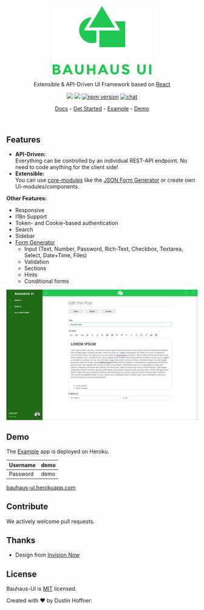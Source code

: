 <p align="center"><img src="https://raw.githubusercontent.com/dustin-H/bauhaus-ui/master/docs/img/Logo.png" width=260></p>
<p align="center">Extensible & API-Driven UI Framework based on <a href="https://github.com/facebook/react">React</a></p>
<p align="center"><a href="https://travis-ci.org/dustin-H/bauhaus-ui"><img src="https://travis-ci.org/dustin-H/bauhaus-ui.svg"/></a> <a href="https://codeclimate.com/github/dustin-H/bauhaus-ui"><img src="https://codeclimate.com/github/dustin-H/bauhaus-ui/badges/gpa.svg" /></a> <a href="https://www.npmjs.com/package/bauhaus-ui"><img src="https://badge.fury.io/js/bauhaus-ui.svg" alt="npm version" height="18"></a> <a href="https://gitter.im/dustin-H/bauhaus-ui?utm_source=badge&utm_medium=badge&utm_campaign=pr-badge&utm_content=badge"><img src="https://badges.gitter.im/dustin-H/bauhaus-ui.svg" alt="chat" height="18"></a></p>
<p align="center"><a href="https://github.com/dustin-H/bauhaus-ui/blob/master/docs/README.md">Docs</a> - <a href="https://github.com/dustin-H/bauhaus-ui/blob/master/docs/GetStarted.md">Get Started</a> - <a href="https://github.com/dustin-H/bauhaus-ui-example">Example</a> - <a href="https://github.com/dustin-H/bauhaus-ui#demo">Demo</a></p>



<br/>

## Features

- **API-Driven:**   
Everything can be controlled by an individual REST-API endpoint. No need to code anything for the client side!
- **Extensible:**  
You can use [core-modules](https://github.com/dustin-H/bauhaus-ui/blob/master/docs/coreModules) like the [JSON Form Generator](https://github.com/dustin-H/bauhaus-ui/blob/master/docs/coreModules/form/JsonForm.md) or create own UI-modules/components.

**Other Features:**
- Responsive
- I18n Support
- Token- and Cookie-based authentication
- Search
- Sidebar
- [Form Generator](https://github.com/dustin-H/bauhaus-ui/blob/master/docs/coreModules/form/JsonForm.md)
  - Input (Text, Number, Password, Rich-Text, Checkbox, Textarea, Select, Date+Time, Files)
  - Validation
  - Sections
  - Hints
  - Conditional forms


![ScreenShot](https://raw.githubusercontent.com/dustin-H/bauhaus-ui/master/docs/img/ScreenShot2.png)

## Demo
The <a href="https://github.com/dustin-H/bauhaus-ui-example">Example</a> app is deployed on Heroku.

Username | demo
-------- | ----
Password | demo


[bauhaus-ui.herokuapp.com](https://bauhaus-ui.herokuapp.com/)

## Contribute
We actively welcome pull requests.

## Thanks
- Design from [Invision Now](http://www.invisionapp.com/now)

## License
Bauhaus-UI is [MIT](https://github.com/dustin-H/bauhaus-ui/blob/master/LICENSE) licensed.

Created with ♥ by Dustin Hoffner.

